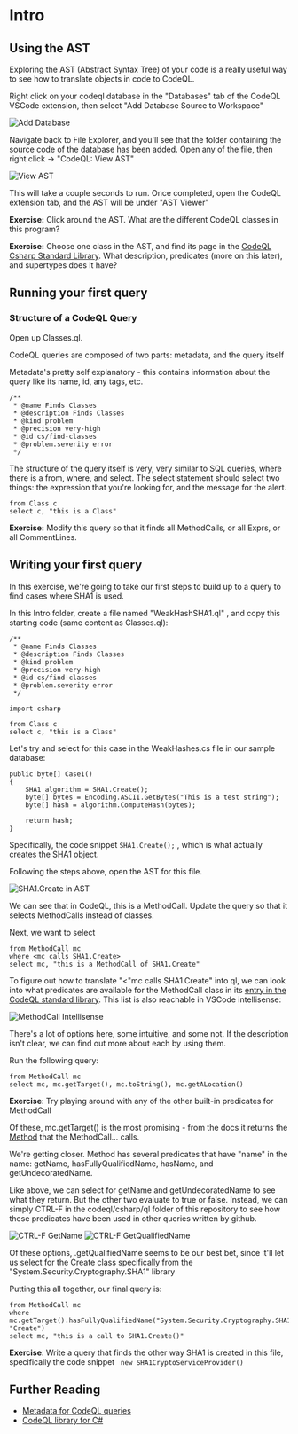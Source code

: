 # Intro 

## Using the AST
Exploring the AST (Abstract Syntax Tree) of your code is a really useful way to see how to translate objects in code to CodeQL. 

Right click on your codeql database in the "Databases" tab of the CodeQL VSCode extension, then select "Add Database Source to Workspace"

![Add Database](images/add-database.png)

Navigate back to File Explorer, and you'll see that the folder containing the source code of the database has been added. Open any of the file, then right click -> "CodeQL: View AST"

![View AST](images/view-ast.png)

This will take a couple seconds to run. Once completed, open the CodeQL extension tab, and the AST will be under "AST Viewer"

**Exercise:** Click around the AST. What are the different CodeQL classes in this program? 

**Exercise:** Choose one class in the AST, and find its page in the [CodeQL Csharp Standard Library](https://codeql.github.com/codeql-standard-libraries/csharp/). What description, predicates (more on this later), and supertypes does it have? 

## Running your first query
### Structure of a CodeQL Query
Open up Classes.ql. 

CodeQL queries are composed of two parts: metadata, and the query itself

Metadata's pretty self explanatory - this contains information about the query like its name, id, any tags, etc. 
```
/**
 * @name Finds Classes
 * @description Finds Classes
 * @kind problem
 * @precision very-high
 * @id cs/find-classes
 * @problem.severity error
 */
```

The structure of the query itself is very, very similar to SQL queries, where there is a from, where, and select. The select statement should select two things: the expression that you're looking for, and the message for the alert. 

```
from Class c 
select c, "this is a Class"
```

**Exercise:** Modify this query so that it finds all MethodCalls, or all Exprs, or all CommentLines. 

## Writing your first query
In this exercise, we're going to take our first steps to build up to a query to find cases where SHA1 is used. 

In this Intro folder, create a file named "WeakHashSHA1.ql" , and copy this starting code (same content as Classes.ql): 

```
/**
 * @name Finds Classes
 * @description Finds Classes
 * @kind problem
 * @precision very-high
 * @id cs/find-classes
 * @problem.severity error
 */

import csharp

from Class c 
select c, "this is a Class"
```

Let's try and select for this case in the WeakHashes.cs file in our sample database: 
```
public byte[] Case1()
{
    SHA1 algorithm = SHA1.Create(); 
    byte[] bytes = Encoding.ASCII.GetBytes("This is a test string");
    byte[] hash = algorithm.ComputeHash(bytes);

    return hash;
}
```
Specifically, the code snippet `SHA1.Create();` , which is what actually creates the SHA1 object. 

Following the steps above, open the AST for this file. 

![SHA1.Create in AST](images/sha1-create-ast.png)

We can see that in CodeQL, this is a MethodCall. Update the query so that it selects MethodCalls instead of classes. 

Next, we want to select 

```
from MethodCall mc 
where <mc calls SHA1.Create>
select mc, "this is a MethodCall of SHA1.Create"
```

To figure out how to translate "<"mc calls SHA1.Create" into ql, we can look into what predicates are available for the MethodCall class in its [entry in the CodeQL standard library](https://codeql.github.com/codeql-standard-libraries/csharp/semmle/code/csharp/exprs/Call.qll/type.Call$MethodCall.html). This list is also reachable in VSCode intellisense:

![MethodCall Intellisense](images/methodcall-intellisense.png)

There's a lot of options here, some intuitive, and some not. If the description isn't clear, we can find out more about each by using them. 

Run the following query:
```
from MethodCall mc 
select mc, mc.getTarget(), mc.toString(), mc.getALocation()
```

**Exercise**: Try playing around with any of the other built-in predicates for MethodCall

Of these, mc.getTarget() is the most promising - from the docs it returns the [Method](https://codeql.github.com/codeql-standard-libraries/csharp/semmle/code/csharp/Callable.qll/type.Callable$Method.html) that the MethodCall... calls. 

We're getting closer. Method has several predicates that have "name" in the name: getName, hasFullyQualifiedName, hasName, and getUndecoratedName. 

Like above, we can select for getName and getUndecoratedName to see what they return. But the other two evaluate to true or false. Instead, we can simply CTRL-F in the codeql/csharp/ql folder of this repository to see how these predicates have been used in other queries written by github. 

![CTRL-F GetName](images/ctrl-f-getname.png)
![CTRL-F GetQualifiedName](images/ctrl-f-getqualifiedname.png)

Of these options, .getQualifiedName seems to be our best bet, since it'll let us select for the Create class specifically from the "System.Security.Cryptography.SHA1" library

Putting this all together, our final query is: 

```
from MethodCall mc 
where mc.getTarget().hasFullyQualifiedName("System.Security.Cryptography.SHA1", "Create")
select mc, "this is a call to SHA1.Create()"
```

**Exercise**: Write a query that finds the other way SHA1 is created in this file, specifically the code snippet ` new SHA1CryptoServiceProvider()` 


## Further Reading
 - [Metadata for CodeQL queries](https://codeql.github.com/docs/writing-codeql-queries/metadata-for-codeql-queries/)
 - [CodeQL library for C#](https://codeql.github.com/codeql-standard-libraries/csharp/)